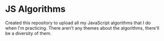 # JS Algorithms 

Created this repository to upload all my JavaScript algorithms that I do when I'm practicing. There aren't any themes about the algorithms, there'll be a diversity of them.


